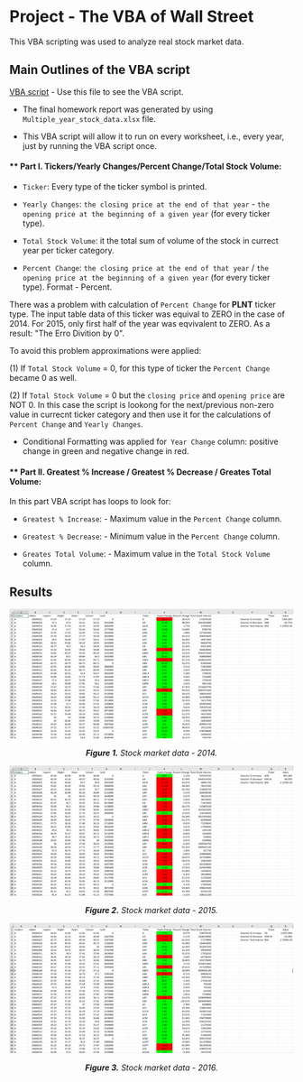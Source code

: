 # **Project - The VBA of Wall Street**

This VBA scripting was used to analyze real stock market data.


## **Main Outlines of the VBA script**

[VBA script](vba_code.vb) - Use this file to see the VBA script.

* The final homework report was generated by using `Multiple_year_stock_data.xlsx` file.

* This VBA script will allow it to run on every worksheet, i.e., every year, just by running the VBA script once.


#### ** Part I. Tickers/Yearly Changes/Percent Change/Total Stock Volume:

  * `Ticker`: Every type of the ticker symbol is printed.

  * `Yearly Changes`: `the closing price at the end of that year` - `the opening price at the beginning of a given year` (for every ticker type).
  
  * `Total Stock Volume`: it the total sum of volume of the stock in currect year per ticker category.

  * `Percent Change`: `the closing price at the end of that year` / `the opening price at the beginning of a given year` (for every ticker type). Format - Percent.
  
  There was a problem with calculation of `Percent Change` for **PLNT** ticker type. The input table data of this ticker was equival to ZERO in the case of 2014. For 2015,
  only first half of the year was eqvivalent to ZERO. As a result: "The Erro Divition by 0".
  
  To avoid this problem approximations were applied:
  
  (1) If `Total Stock Volume` = 0, for this type of ticker the `Percent Change` became 0 as well.
  
  (2) If `Total Stock Volume` = 0 but the `closing price` and `opening price` are NOT 0. In this case the script is lookong for the next/previous non-zero value in currecnt
  ticker category and then use it for the calculations of `Percent Change` and `Yearly Changes`.
  
  * Conditional Formatting was applied for` Year Change` column: positive change in green and negative change in red.
  
  #### ** Part II. Greatest % Increase / Greatest % Decrease / Greates Total Volume:
  
  In this part VBA script has loops to look for: 
  
 * `Greatest % Increase`: - Maximum value in the `Percent Change` column.
 
 * `Greatest % Decrease`: - Minimum value in the `Percent Change` column.
 
 * `Greates Total Volume`: - Maximum value in the `Total Stock Volume` column.
 
  
  ## **Results**

![solution_2014](Images/2014.png)
<p align="center">
 <em><b>Figure 1.</b> Stock market data - 2014.</em>
</p>  

![solution_2015](Images/2015.png)
<p align="center">
 <em><b>Figure 2.</b> Stock market data - 2015.</em>
</p> 

![solution_2016](Images/2016.png)
<p align="center">
 <em><b>Figure 3.</b> Stock market data - 2016.</em>
</p> 


